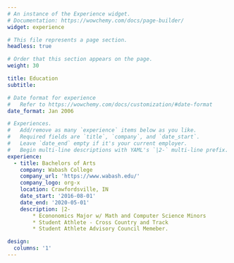```yaml
---
# An instance of the Experience widget.
# Documentation: https://wowchemy.com/docs/page-builder/
widget: experience

# This file represents a page section.
headless: true

# Order that this section appears on the page.
weight: 30

title: Education
subtitle:

# Date format for experience
#   Refer to https://wowchemy.com/docs/customization/#date-format
date_format: Jan 2006

# Experiences.
#   Add/remove as many `experience` items below as you like.
#   Required fields are `title`, `company`, and `date_start`.
#   Leave `date_end` empty if it's your current employer.
#   Begin multi-line descriptions with YAML's `|2-` multi-line prefix.
experience:
  - title: Bachelors of Arts
    company: Wabash College
    company_url: 'https://www.wabash.edu/'
    company_logo: org-x
    location: Crawfordsville, IN
    date_start: '2016-08-01'
    date_end: '2020-05-01'
    description: |2-
        * Econonomics Major w/ Math and Computer Science Minors
        * Student Athlete - Cross Country and Track
        * Student Athlete Advisory Council Memeber. 

design:
  columns: '1'
---
```


